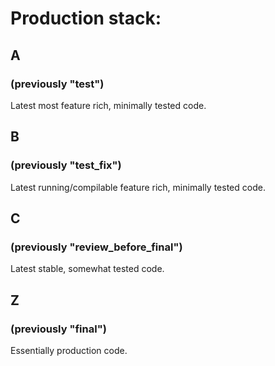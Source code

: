 # Production stack:

## A
### (previously "test")
Latest most feature rich, minimally tested code.


## B
### (previously "test_fix")
Latest running/compilable feature rich, minimally tested code.


## C
### (previously "review_before_final")
Latest stable, somewhat tested code.


## Z
### (previously "final")
Essentially production code.

